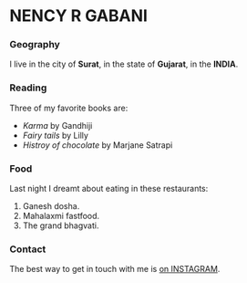 # NENCY R GABANI

### Geography

I live in the city of **Surat**, in the state of **Gujarat**, in the **INDIA**.

### Reading

Three of my favorite books are:

- *Karma* by Gandhiji
- *Fairy tails* by Lilly
- *Histroy of chocolate* by Marjane Satrapi

### Food

Last night I dreamt about eating in these restaurants:

1. Ganesh dosha.
2. Mahalaxmi fastfood.
3. The grand bhagvati.

### Contact

The best way to get in touch with me is [on INSTAGRAM](https://instagram.com/nenu_gabani).

